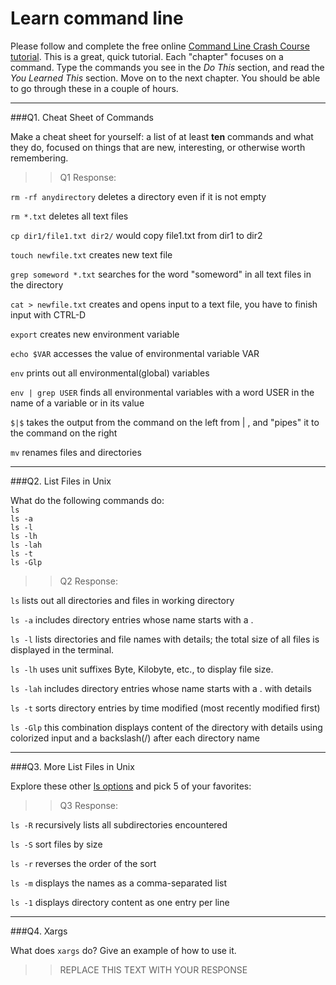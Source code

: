 # Learn command line

Please follow and complete the free online [Command Line Crash Course
tutorial](http://cli.learncodethehardway.org/book/). This is a great,
quick tutorial. Each "chapter" focuses on a command. Type the commands
you see in the _Do This_ section, and read the _You Learned This_
section. Move on to the next chapter. You should be able to go through
these in a couple of hours.

---

###Q1.  Cheat Sheet of Commands  

Make a cheat sheet for yourself: a list of at least **ten** commands and what they do, focused on things that are new, interesting, or otherwise worth remembering.

> > Q1 Response:

```rm -rf anydirectory``` deletes a directory even if it is not empty


```rm *.txt``` deletes all text files


```cp dir1/file1.txt dir2/``` would copy file1.txt from dir1 to dir2


```touch newfile.txt``` creates new text file


```grep someword *.txt``` searches for the word "someword" in all text files in the directory


```cat > newfile.txt``` creates and opens input to a text file, you have to finish input with CTRL-D


```export``` creates new environment variable


```echo $VAR``` accesses the value of environmental variable VAR


```env``` prints out all environmental(global) variables


```env | grep USER``` finds all environmental variables with a word USER in the name of a variable or in its value


```$|$``` takes the output from the command on the left from | , and "pipes" it to the command on the right


```mv``` renames files and directories


---

###Q2.  List Files in Unix   

What do the following commands do:  
`ls`  
`ls -a`  
`ls -l`  
`ls -lh`  
`ls -lah`  
`ls -t`  
`ls -Glp`  

> > Q2 Response:

`ls` lists out all directories and files in working directory


`ls -a` includes directory entries whose name starts with a .


`ls -l` lists directories and file names with details; the total size of all files is displayed in the terminal.


`ls -lh` uses unit suffixes Byte, Kilobyte, etc., to display file size.


`ls -lah` includes directory entries whose name starts with a . with details


`ls -t` sorts directory entries by time modified (most recently modified first) 


`ls -Glp` this combination displays content of the directory with details using colorized input and a backslash(/) after each directory name

---

###Q3.  More List Files in Unix  

Explore these other [ls options](http://www.techonthenet.com/unix/basic/ls.php) and pick 5 of your favorites:

> > Q3 Response:

`ls -R` recursively lists all subdirectories encountered

`ls -S` sort files by size

`ls -r` reverses the order of the sort

`ls -m` displays the names as a comma-separated list

`ls -1` displays directory content as one entry per line


---

###Q4.  Xargs   

What does `xargs` do? Give an example of how to use it.

> > REPLACE THIS TEXT WITH YOUR RESPONSE

 

